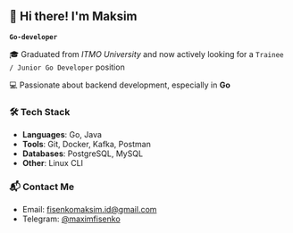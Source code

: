 ## 👋 Hi there! I'm Maksim

**`Go-developer`**

🎓 Graduated from *ITMO University* and now actively looking for a `Trainee / Junior Go Developer` position

💻 Passionate about backend development, especially in **Go**

### 🛠️ Tech Stack

- **Languages**: Go, Java
- **Tools**: Git, Docker, Kafka, Postman
- **Databases**: PostgreSQL, MySQL
- **Other**: Linux CLI

### 📬 Contact Me
- Email: fisenkomaksim.id@gmail.com
- Telegram: [@maximfisenko](https://t.me/maximfisenko)
